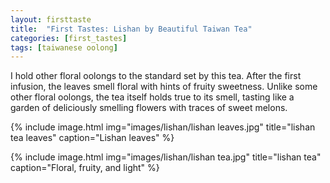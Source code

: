 ```yaml
---
layout: firsttaste
title:  "First Tastes: Lishan by Beautiful Taiwan Tea"
categories: [first_tastes]
tags: [taiwanese oolong]
---
```

I hold other floral oolongs to the standard set by this tea. After the first infusion, the leaves smell floral with hints of fruity sweetness. Unlike some other floral oolongs, the tea itself holds true to its smell, tasting like a garden of deliciously smelling flowers with traces of sweet melons.

{% include image.html img="images/lishan/lishan leaves.jpg" title="lishan tea leaves" caption="Lishan leaves" %}

{% include image.html img="images/lishan/lishan tea.jpg" title="lishan tea" caption="Floral, fruity, and light" %}
